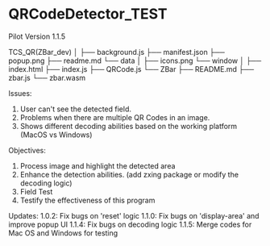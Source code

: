 # QRCodeDetector_TEST
Pilot Version 1.1.5

TCS_QR(ZBar_dev)
│
├── background.js
├── manifest.json
├── popup.png
├── readme.md
└── data
    │
    ├── icons.png
    └── window
        │
        ├── index.html
        ├── index.js
        ├── QRCode.js
        └── ZBar
            ├── README.md
            ├── zbar.js
            └── zbar.wasm


Issues:
1. User can't see the detected field.
2. Problems when there are multiple QR Codes in an image.
3. Shows different decoding abilities based on the working platform (MacOS vs Windows)

Objectives:
1. Process image and highlight the detected area
2. Enhance the detection abilities. (add zxing package or modify the decoding logic)
3. Field Test
4. Testify the effectiveness of this program

Updates:
1.0.2: Fix bugs on 'reset' logic
1.1.0: Fix bugs on 'display-area' and improve popup UI
1.1.4: Fix bugs on decoding logic
1.1.5: Merge codes for Mac OS and Windows for testing 